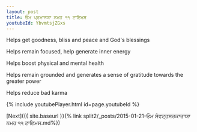 ```yaml
---
layout: post
title: ਓਮ ਪ੍ਰਮਾਨਯਾ ਨਮਹ ੧੧ ਟਾਇਮਸ
youtubeId: YbvmtsjZGxs
---
```

 
 
Helps get goodness, bliss and peace and God's blessings
 
Helps remain focused, help generate inner energy 
 
Helps boost physical and mental health 
 
Helps remain grounded and generates a sense of gratitude towards the greater power 
 
Helps reduce bad karma
 
 
 
 


{% include youtubePlayer.html id=page.youtubeId %}
 
[Next]({{ site.baseurl }}{% link  split2/_posts/2015-01-21-ਓਮ ਸੰਵਟ੍ਹਸਰਕਾਰਾਯਾ ਨਮਹ ੧੧ ਟਾਇਮਸ.md%})
 

